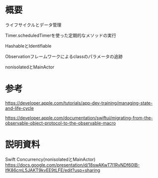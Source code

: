 # 概要

ライフサイクルとデータ管理

Timer.scheduledTimerを使った定期的なメソッドの実行

HashableとIdentifiable

Observationフレームワークによるclassのパラメータの追跡

nonisolatedとMainActor

# 参考

https://developer.apple.com/tutorials/app-dev-training/managing-state-and-life-cycle

https://developer.apple.com/documentation/swiftui/migrating-from-the-observable-object-protocol-to-the-observable-macro

# 説明資料

Swift Concurrency(nonisolatedとMainActor)
https://docs.google.com/presentation/d/18swAKwT7l1RyNDf60IB-lfK86cmL5JAKT9kvEE9tLFE/edit?usp=sharing